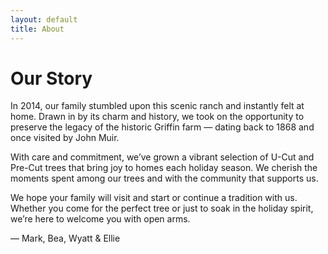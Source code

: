 ```yaml
---
layout: default
title: About
---
```


# Our Story

In 2014, our family stumbled upon this scenic ranch and instantly felt at home. Drawn in by its charm and history, we took on the opportunity to preserve the legacy of the historic Griffin farm — dating back to 1868 and once visited by John Muir.

With care and commitment, we’ve grown a vibrant selection of U-Cut and Pre-Cut trees that bring joy to homes each holiday season. We cherish the moments spent among our trees and with the community that supports us.

We hope your family will visit and start or continue a tradition with us. Whether you come for the perfect tree or just to soak in the holiday spirit, we’re here to welcome you with open arms.

— Mark, Bea, Wyatt & Ellie
